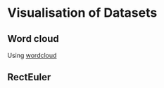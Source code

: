 # Visualisation of Datasets

## Word cloud
Using [wordcloud](https://pypi.org/project/wordcloud/)

## RectEuler
